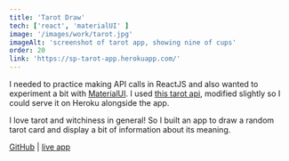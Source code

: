 ```yaml
---
title: 'Tarot Draw'
tech: ['react', 'materialUI' ]
image: '/images/work/tarot.jpg'
imageAlt: 'screenshot of tarot app, showing nine of cups'
order: 20
link: 'https://sp-tarot-app.herokuapp.com/'
---
```


I needed to practice making API calls in ReactJS and also wanted to experiment a bit with [MaterialUI](https://material-ui.com/). I used [this tarot api](https://github.com/ekelen/tarot-api), modified slightly so I could serve it on Heroku alongside the app.

I love tarot and witchiness in general! So I built an app to draw a random tarot card and display a bit of information about its meaning. 

[GitHub](https://github.com/crankysparrow/tarot-draw) | [live app](https://sp-tarot-app.herokuapp.com/) 